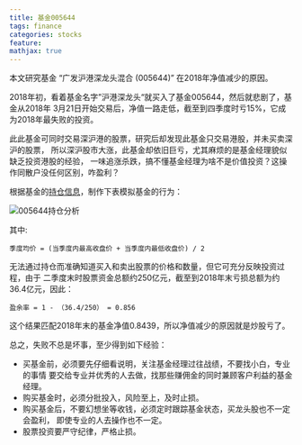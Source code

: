 ```yaml
---
title: 基金005644
tags: finance
categories: stocks
feature: 
mathjax: true
---
```


本文研究基金 “广发沪港深龙头混合 (005644)” 在2018年净值减少的原因。
<!-- more -->

2018年初，看着基金名字”沪港深龙头“就买入了基金005644，然后就悲剧了，基金从2018年
3月21日开始交易后，净值一路走低，截至到四季度时亏15%，它成为2018年最失败的投资。

此此基金可同时交易深沪港的股票，研究后却发现此基金只交易港股，并未买卖深沪的股票，
所以深沪股市大涨，此基金却依旧巨亏，尤其麻烦的是基金经理貌似缺乏投资港股的经验，
一味追涨杀跌，搞不懂基金经理为啥不是价值投资？这操作同散户没任何区别，咋盈利？

根据基金的[持仓信息](http://fundf10.eastmoney.com/ccmx_005644.html)，制作下表模拟基金的行为：

<div>
<img src="/images/fund-005644-2018.PNG" alt="005644持仓分析" />
</div>

其中:

``` 
季度均价 = (当季度内最高收盘价 + 当季度内最低收盘价) / 2
```

无法通过持仓而准确知道买入和卖出股票的价格和数量，但它可充分反映投资过程，由于
二季度末时股票资金总额约250亿元，截至到2018年末亏损总额为约36.4亿元，因此：

```
盈余率 = 1 - （36.4/250） = 0.856
```

这个结果匹配2018年末的基金净值0.8439，所以净值减少的原因就是炒股亏了。

总之，失败不总是坏事，至少得到如下经验：

* 买基金前，必须要先仔细看说明，关注基金经理过往战绩，不要找小白，专业的事情
要交给专业并优秀的人去做，找那些赚佣金的同时兼顾客户利益的基金经理。
* 购买基金时，必须分批投入，风险至上，及时止损。
* 购买基金后，不要幻想坐等收钱，必须定时跟踪基金状态，买龙头股也不一定会盈利，
即使专业的人去操作也不一定。
* 股票投资要严守纪律，严格止损。

